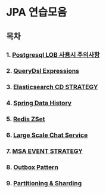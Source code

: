 # JPA 연습모음

## 목차

### 1. [Postgresql LOB 사용시 주의사항](docs/postgresql_lob.md)

### 2. [QueryDsl Expressions](docs/querydls_expressions.md)

### 3. [Elasticsearch CD STRATEGY](docs/elasticsearch_cd_strategy.md)

### 4. [Spring Data History](docs/spring_data_history.md)

### 5. [Redis ZSet](docs/redis_zset.md)

### 6. [Large Scale Chat Service](docs/large_scale_chat_service.md)

### 7. [MSA EVENT STRATEGY](docs/msa_event_strategy.md)

### 8. [Outbox Pattern](docs/outbox_pattern.md)

### 9. [Partitioning & Sharding](docs/database_partitioning_sharding.md)